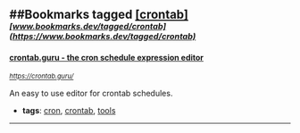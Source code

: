 ##Bookmarks tagged [[crontab]](https://www.bookmarks.dev?q=[crontab])
_<sup><sup>[www.bookmarks.dev/tagged/crontab](https://www.bookmarks.dev/tagged/crontab)</sup></sup>_
---
#### [crontab.guru - the cron schedule expression editor](https://crontab.guru/)
_<sup>https://crontab.guru/</sup>_

An easy to use editor for crontab schedules.
* **tags**: [cron](../tagged/cron.md), [crontab](../tagged/crontab.md), [tools](../tagged/tools.md)
---
